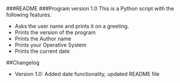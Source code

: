 
###README 
###Program version 1.0
This is a Python script with the following features.  

* Asks the user name and prints it on a greeting.
* Prints the version of the program
* Prints the Author name
* Prints your Operative System
* Prints the current date

##Changelog
* Version 1.0: Added date functionality, updated README file